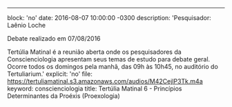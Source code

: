 ---
block: 'no'
date: 2016-08-07 10:00:00 -0300
description: 'Pesquisador: Laênio Loche

  Debate realizado em 07/08/2016


  Tertúlia Matinal é a reunião aberta onde os pesquisadores da Conscienciologia apresentam
  seus temas de estudo para debate geral. Ocorre todos os domingos pela manhã, das
  09h às 10h45, no auditório do Tertuliarium.'
explicit: 'no'
file: https://tertuliamatinal.s3.amazonaws.com/audios/M42CejlP3Tk.m4a
keyword: conscienciologia
title: Tertúlia Matinal 6 - Princípios Determinantes da Proéxis (Proexologia)
